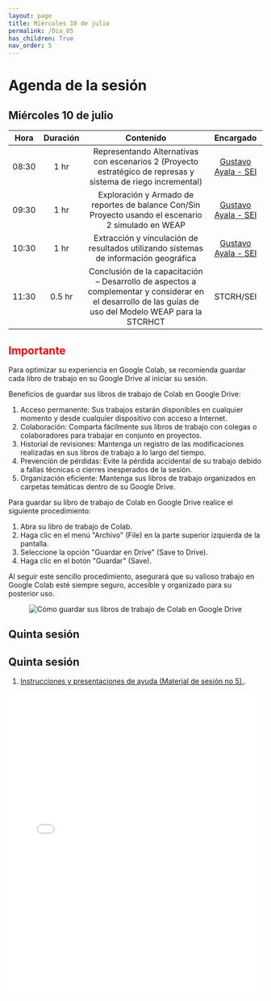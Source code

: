 ```yaml
---
layout: page
title: Miércoles 10 de julio
permalink: /Dia_05
has_children: True
nav_order: 5
---
```


# Agenda de la sesión

## Miércoles 10 de julio

| Hora | Duración | Contenido | Encargado |
|:---:|:---:|:---:|:---:|
| 08:30 | 1 hr | Representando Alternativas con escenarios 2 (Proyecto estratégico de represas y sistema de riego incremental) | [Gustavo Ayala - SEI](mailto:gustavo.ayala@sei.org) |
| 09:30 | 1 hr | Exploración y Armado de reportes de balance Con/Sin Proyecto usando el escenario 2 simulado en WEAP | [Gustavo Ayala - SEI](mailto:gustavo.ayala@sei.org) |
| 10:30 | 1 hr | Extracción y vinculación de resultados utilizando sistemas de información geográfica | [Gustavo Ayala - SEI](mailto:gustavo.ayala@sei.org) |
| 11:30 | 0.5 hr | Conclusión de la capacitación – Desarrollo de aspectos a complementar y considerar en el desarrollo de las guías de uso del Modelo WEAP para la STCRHCT | STCRH/SEI |

## <span style="color:red">Importante</span>
Para optimizar su experiencia en Google Colab, se recomienda guardar cada libro de trabajo en su Google Drive al iniciar su sesión.

Beneficios de guardar sus libros de trabajo de Colab en Google Drive:

1. Acceso permanente: Sus trabajos estarán disponibles en cualquier momento y desde cualquier dispositivo con acceso a Internet.
2. Colaboración: Comparta fácilmente sus libros de trabajo con colegas o colaboradores para trabajar en conjunto en proyectos.
3. Historial de revisiones: Mantenga un registro de las modificaciones realizadas en sus libros de trabajo a lo largo del tiempo.
4. Prevención de pérdidas: Evite la pérdida accidental de su trabajo debido a fallas técnicas o cierres inesperados de la sesión.
5. Organización eficiente: Mantenga sus libros de trabajo organizados en carpetas temáticas dentro de su Google Drive.

Para guardar su libro de trabajo de Colab en Google Drive realice el siguiente procedimiento:

1. Abra su libro de trabajo de Colab.
2. Haga clic en el menú "Archivo" (File) en la parte superior izquierda de la pantalla.
3. Seleccione la opción "Guardar en Drive" (Save to Drive).
4. Haga clic en el botón "Guardar" (Save).

Al seguir este sencillo procedimiento, asegurará que su valioso trabajo en Google Colab esté siempre seguro, accesible y organizado para su posterior uso.

<p align="center">
  <img src="../peru-web-training-2024/images/NotaColabNo1.png" alt="Cómo guardar sus libros de trabajo de Colab en Google Drive">
</p>

## Quinta sesión

## Quinta sesión
1. [Instrucciones y presentaciones de ayuda (Material de sesión no 5).](https://githubtocolab.com/sei-latam/peru-web-training-2024/blob/main/Notebooks/Sesion%205.ipynb).

<iframe src="index.html" width="100%" height="600px" frameborder="0"></iframe>
